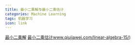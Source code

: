 ```yaml
---
title: 最小二乘解与最小二乘估计
categories: Machine Learning
tags: 机器学习
icon: link
---
```


[最小二乘解](https://blog.csdn.net/kokerf/article/details/72437294)
[最小二乘估计](https://www.qiujiawei.com/linear-algebra-15/)www.qiujiawei.com/linear-algebra-15/)
